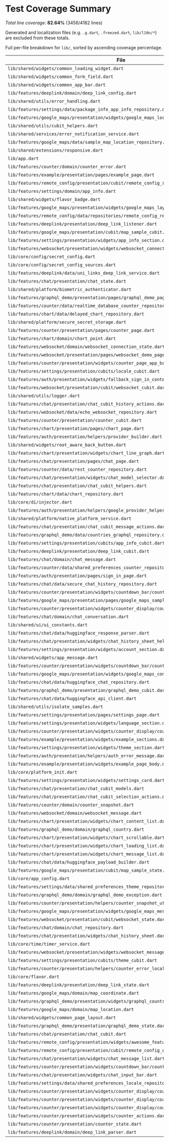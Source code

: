 # Test Coverage Summary
*Total line coverage*: **82.64%** (3456/4182 lines)

Generated and localization files (e.g. `.g.dart`, `.freezed.dart`, `lib/l10n/*`) are excluded from these totals.

Full per-file breakdown for `lib/`, sorted by ascending coverage percentage.

| File | Coverage | Covered/Total |
| --- | ---: | ---: |
| `lib/shared/widgets/common_loading_widget.dart` | 0.00% | 0/42 |
| `lib/shared/widgets/common_form_field.dart` | 0.00% | 0/81 |
| `lib/shared/widgets/common_app_bar.dart` | 0.00% | 0/11 |
| `lib/features/deeplink/domain/deep_link_config.dart` | 0.00% | 0/1 |
| `lib/shared/utils/error_handling.dart` | 0.00% | 0/37 |
| `lib/features/settings/data/package_info_app_info_repository.dart` | 12.50% | 1/8 |
| `lib/features/google_maps/presentation/widgets/google_maps_location_list.dart` | 15.22% | 7/46 |
| `lib/shared/utils/cubit_helpers.dart` | 15.79% | 3/19 |
| `lib/shared/services/error_notification_service.dart` | 33.33% | 7/21 |
| `lib/features/google_maps/data/sample_map_location_repository.dart` | 50.00% | 1/2 |
| `lib/shared/extensions/responsive.dart` | 50.88% | 29/57 |
| `lib/app.dart` | 59.09% | 52/88 |
| `lib/features/counter/domain/counter_error.dart` | 62.50% | 10/16 |
| `lib/features/example/presentation/pages/example_page.dart` | 62.92% | 56/89 |
| `lib/features/remote_config/presentation/cubit/remote_config_state.dart` | 66.67% | 4/6 |
| `lib/features/settings/domain/app_info.dart` | 66.67% | 2/3 |
| `lib/shared/widgets/flavor_badge.dart` | 70.97% | 22/31 |
| `lib/features/google_maps/presentation/widgets/google_maps_layout.dart` | 73.08% | 19/26 |
| `lib/features/remote_config/data/repositories/remote_config_repository.dart` | 73.91% | 34/46 |
| `lib/features/deeplink/presentation/deep_link_listener.dart` | 75.00% | 9/12 |
| `lib/features/google_maps/presentation/cubit/map_sample_cubit.dart` | 75.00% | 42/56 |
| `lib/features/settings/presentation/widgets/app_info_section.dart` | 75.32% | 58/77 |
| `lib/features/websocket/presentation/widgets/websocket_connection_banner.dart` | 75.76% | 25/33 |
| `lib/core/config/secret_config.dart` | 76.19% | 16/21 |
| `lib/core/config/secret_config_sources.dart` | 76.39% | 55/72 |
| `lib/features/deeplink/data/uni_links_deep_link_service.dart` | 77.14% | 27/35 |
| `lib/features/chat/presentation/chat_state.dart` | 77.78% | 7/9 |
| `lib/shared/platform/biometric_authenticator.dart` | 78.57% | 11/14 |
| `lib/features/graphql_demo/presentation/pages/graphql_demo_page.dart` | 78.95% | 60/76 |
| `lib/features/counter/data/realtime_database_counter_repository.dart` | 79.41% | 54/68 |
| `lib/features/chart/data/delayed_chart_repository.dart` | 80.00% | 4/5 |
| `lib/shared/platform/secure_secret_storage.dart` | 80.00% | 28/35 |
| `lib/features/counter/presentation/pages/counter_page.dart` | 81.18% | 69/85 |
| `lib/features/chart/domain/chart_point.dart` | 81.82% | 9/11 |
| `lib/features/websocket/domain/websocket_connection_state.dart` | 81.82% | 9/11 |
| `lib/features/websocket/presentation/pages/websocket_demo_page.dart` | 82.35% | 56/68 |
| `lib/features/counter/presentation/widgets/counter_page_app_bar.dart` | 82.76% | 24/29 |
| `lib/features/settings/presentation/cubits/locale_cubit.dart` | 83.33% | 10/12 |
| `lib/features/auth/presentation/widgets/fallback_sign_in_content.dart` | 83.33% | 20/24 |
| `lib/features/websocket/presentation/cubit/websocket_cubit.dart` | 83.33% | 35/42 |
| `lib/shared/utils/logger.dart` | 83.87% | 26/31 |
| `lib/features/chat/presentation/chat_cubit_history_actions.dart` | 83.95% | 68/81 |
| `lib/features/websocket/data/echo_websocket_repository.dart` | 84.38% | 54/64 |
| `lib/features/counter/presentation/counter_cubit.dart` | 85.29% | 87/102 |
| `lib/features/chart/presentation/pages/chart_page.dart` | 85.29% | 29/34 |
| `lib/features/auth/presentation/helpers/provider_builder.dart` | 85.71% | 12/14 |
| `lib/shared/widgets/root_aware_back_button.dart` | 85.71% | 6/7 |
| `lib/features/chart/presentation/widgets/chart_line_graph.dart` | 86.11% | 31/36 |
| `lib/features/chat/presentation/pages/chat_page.dart` | 86.57% | 58/67 |
| `lib/features/counter/data/rest_counter_repository.dart` | 87.16% | 95/109 |
| `lib/features/chat/presentation/widgets/chat_model_selector.dart` | 87.50% | 28/32 |
| `lib/features/chat/presentation/chat_cubit_helpers.dart` | 88.00% | 44/50 |
| `lib/features/chart/data/chart_repository.dart` | 88.10% | 37/42 |
| `lib/core/di/injector.dart` | 88.24% | 60/68 |
| `lib/features/auth/presentation/helpers/google_provider_helper.dart` | 88.24% | 15/17 |
| `lib/shared/platform/native_platform_service.dart` | 88.57% | 31/35 |
| `lib/features/chat/presentation/chat_cubit_message_actions.dart` | 89.36% | 42/47 |
| `lib/features/graphql_demo/data/countries_graphql_repository.dart` | 89.47% | 51/57 |
| `lib/features/settings/presentation/cubits/app_info_cubit.dart` | 89.47% | 17/19 |
| `lib/features/deeplink/presentation/deep_link_cubit.dart` | 89.47% | 17/19 |
| `lib/features/chat/domain/chat_message.dart` | 90.00% | 9/10 |
| `lib/features/counter/data/shared_preferences_counter_repository.dart` | 90.32% | 56/62 |
| `lib/features/auth/presentation/pages/sign_in_page.dart` | 90.63% | 29/32 |
| `lib/features/chat/data/secure_chat_history_repository.dart` | 91.30% | 21/23 |
| `lib/features/counter/presentation/widgets/countdown_bar/countdown_bar.dart` | 91.30% | 21/23 |
| `lib/features/google_maps/presentation/pages/google_maps_sample_page.dart` | 91.67% | 77/84 |
| `lib/features/counter/presentation/widgets/counter_display/counter_display.dart` | 91.67% | 33/36 |
| `lib/features/chat/domain/chat_conversation.dart` | 92.86% | 39/42 |
| `lib/shared/ui/ui_constants.dart` | 93.10% | 27/29 |
| `lib/features/chat/data/huggingface_response_parser.dart` | 93.18% | 41/44 |
| `lib/features/chat/presentation/widgets/chat_history_sheet_helpers.dart` | 93.75% | 30/32 |
| `lib/features/settings/presentation/widgets/account_section.dart` | 93.94% | 62/66 |
| `lib/shared/widgets/app_message.dart` | 94.59% | 35/37 |
| `lib/features/counter/presentation/widgets/countdown_bar/countdown_bar_content.dart` | 95.45% | 42/44 |
| `lib/features/google_maps/presentation/widgets/google_maps_controls.dart` | 96.00% | 24/25 |
| `lib/features/chat/data/huggingface_chat_repository.dart` | 96.15% | 25/26 |
| `lib/features/graphql_demo/presentation/graphql_demo_cubit.dart` | 96.30% | 52/54 |
| `lib/features/chat/data/huggingface_api_client.dart` | 96.36% | 53/55 |
| `lib/shared/utils/isolate_samples.dart` | 96.43% | 27/28 |
| `lib/features/settings/presentation/pages/settings_page.dart` | 96.43% | 27/28 |
| `lib/features/settings/presentation/widgets/language_section.dart` | 96.55% | 28/29 |
| `lib/features/counter/presentation/widgets/counter_display/counter_display_card.dart` | 97.06% | 33/34 |
| `lib/features/example/presentation/widgets/example_sections.dart` | 98.75% | 79/80 |
| `lib/features/settings/presentation/widgets/theme_section.dart` | 100.00% | 17/17 |
| `lib/features/auth/presentation/helpers/auth_error_message.dart` | 100.00% | 26/26 |
| `lib/features/example/presentation/widgets/example_page_body.dart` | 100.00% | 66/66 |
| `lib/core/platform_init.dart` | 100.00% | 8/8 |
| `lib/features/settings/presentation/widgets/settings_card.dart` | 100.00% | 22/22 |
| `lib/features/chat/presentation/chat_cubit_models.dart` | 100.00% | 18/18 |
| `lib/features/chat/presentation/chat_cubit_selection_actions.dart` | 100.00% | 24/24 |
| `lib/features/counter/domain/counter_snapshot.dart` | 100.00% | 2/2 |
| `lib/features/websocket/domain/websocket_message.dart` | 100.00% | 3/3 |
| `lib/features/chart/presentation/widgets/chart_content_list.dart` | 100.00% | 19/19 |
| `lib/features/graphql_demo/domain/graphql_country.dart` | 100.00% | 4/4 |
| `lib/features/chart/presentation/widgets/chart_scrollable.dart` | 100.00% | 5/5 |
| `lib/features/chart/presentation/widgets/chart_loading_list.dart` | 100.00% | 18/18 |
| `lib/features/chart/presentation/widgets/chart_message_list.dart` | 100.00% | 6/6 |
| `lib/features/chat/data/huggingface_payload_builder.dart` | 100.00% | 16/16 |
| `lib/features/google_maps/presentation/cubit/map_sample_state.dart` | 100.00% | 23/23 |
| `lib/core/app_config.dart` | 100.00% | 34/34 |
| `lib/features/settings/data/shared_preferences_theme_repository.dart` | 100.00% | 16/16 |
| `lib/features/graphql_demo/domain/graphql_demo_exception.dart` | 100.00% | 3/3 |
| `lib/features/counter/presentation/helpers/counter_snapshot_utils.dart` | 100.00% | 13/13 |
| `lib/features/google_maps/presentation/widgets/google_maps_messages.dart` | 100.00% | 9/9 |
| `lib/features/websocket/presentation/cubit/websocket_state.dart` | 100.00% | 23/23 |
| `lib/features/chat/domain/chat_repository.dart` | 100.00% | 4/4 |
| `lib/features/chat/presentation/widgets/chat_history_sheet.dart` | 100.00% | 111/111 |
| `lib/core/time/timer_service.dart` | 100.00% | 6/6 |
| `lib/features/websocket/presentation/widgets/websocket_message_list.dart` | 100.00% | 30/30 |
| `lib/features/settings/presentation/cubits/theme_cubit.dart` | 100.00% | 15/15 |
| `lib/features/counter/presentation/helpers/counter_error_localizer.dart` | 100.00% | 8/8 |
| `lib/core/flavor.dart` | 100.00% | 28/28 |
| `lib/features/deeplink/presentation/deep_link_state.dart` | 100.00% | 6/6 |
| `lib/features/google_maps/domain/map_coordinate.dart` | 100.00% | 3/3 |
| `lib/features/graphql_demo/presentation/widgets/graphql_country_card.dart` | 100.00% | 31/31 |
| `lib/features/google_maps/domain/map_location.dart` | 100.00% | 3/3 |
| `lib/shared/widgets/common_page_layout.dart` | 100.00% | 30/30 |
| `lib/features/graphql_demo/presentation/graphql_demo_state.dart` | 100.00% | 5/5 |
| `lib/features/chat/presentation/chat_cubit.dart` | 100.00% | 11/11 |
| `lib/features/remote_config/presentation/widgets/awesome_feature_widget.dart` | 100.00% | 7/7 |
| `lib/features/remote_config/presentation/cubit/remote_config_cubit.dart` | 100.00% | 12/12 |
| `lib/features/chat/presentation/widgets/chat_message_list.dart` | 100.00% | 50/50 |
| `lib/features/counter/presentation/widgets/countdown_bar/countdown_status.dart` | 100.00% | 26/26 |
| `lib/features/chat/presentation/widgets/chat_input_bar.dart` | 100.00% | 23/23 |
| `lib/features/settings/data/shared_preferences_locale_repository.dart` | 100.00% | 19/19 |
| `lib/features/counter/presentation/widgets/counter_display/counter_last_changed_text.dart` | 100.00% | 9/9 |
| `lib/features/counter/presentation/widgets/counter_display/counter_status_chip.dart` | 100.00% | 32/32 |
| `lib/features/counter/presentation/widgets/counter_display/counter_value_text.dart` | 100.00% | 12/12 |
| `lib/features/counter/presentation/widgets/counter_actions.dart` | 100.00% | 22/22 |
| `lib/features/counter/presentation/counter_state.dart` | 100.00% | 6/6 |
| `lib/features/deeplink/domain/deep_link_parser.dart` | 100.00% | 19/19 |
